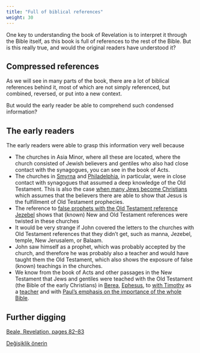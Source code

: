 ```yaml
---
title: "Full of biblical references"
weight: 30
---
```



One key to understanding the book of Revelation is to interpret it through the Bible itself, as this book is full of references to the rest of the Bible. But is this really true, and would the original readers have understood it?


## Compressed references

<a name="9772"></a>
As we will see in many parts of the book, there are a lot of biblical references behind it, most of which are not simply referenced, but combined, reversed, or put into a new context.

But would the early reader be able to comprehend such condensed information?


## The early readers

<a name="d805"></a>
The early readers were able to grasp this information very well because

- The churches in Asia Minor, where all these are located, where the church consisted of Jewish believers and gentiles who also had close contact with the synagogues, you can see in the book of Acts.
- The churches in [Smyrna](https://www.bibleserver.com/NIV/Revelation2%3A9) and [Philadelphia](https://www.bibleserver.com/NIV/Revelation3%3A9), in particular, were in close contact with synagogues that assumed a deep knowledge of the Old Testament. This is also the case [when many Jews become Christians](https://www.bibleserver.com/NIV/Revelation3%3A9) which assumes that the believers there are able to show that Jesus is the fulfillment of Old Testament prophecies.
- The reference to [false prophets with the Old Testament reference Jezebel](https://www.bibleserver.com/NIV/Revelation2%3A20) shows that (known) New and Old Testament references were twisted in these churches
- It would be very strange if John covered the letters to the churches with Old Testament references that they didn’t get, such as manna, Jezebel, temple, New Jerusalem, or Balaam.
- John saw himself as a prophet, which was probably accepted by the church, and therefore he was probably also a teacher and would have taught them the Old Testament, which also shows the exposure of false (known) teachings in the churches.
- We know from the book of Acts and other passages in the New Testament that Jews and gentiles were teached with the Old Testament (the Bible of the early Christians) in [Berea](https://www.bibleserver.com/NIV/Acts17%3A10-12), [Ephesus](https://www.bibleserver.com/NIV/Acts18%3A24-28), to [with Timothy](https://www.bibleserver.com/NIV/2%20Timothy2%3A2) as a [teacher](https://www.bibleserver.com/NIV/2%20Timothy2%3A15) and with [Paul’s emphasis on the importance of the whole Bible](https://www.bibleserver.com/NIV/2%20Timothy3%3A16-17).



## Further digging

[Beale, Revelation, pages 82–83](../../../../about/ressources/index.html#beale_rev)






[Değişiklik önerin](https://github.com/revelation-today/revelation-today/blob/main/exampleSite/content/docs/background/literature/expl/full-of-biblical-references.md)
